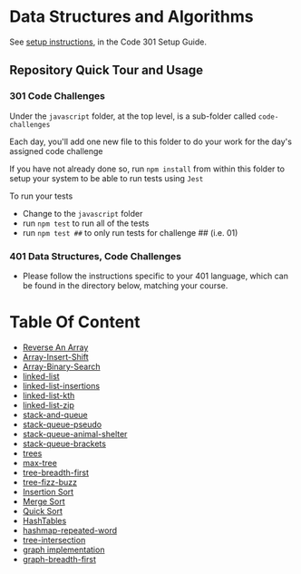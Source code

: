 # Data Structures and Algorithms

See [setup instructions](https://codefellows.github.io/setup-guide/code-301/3-code-challenges), in the Code 301 Setup Guide.

## Repository Quick Tour and Usage

### 301 Code Challenges

Under the `javascript` folder, at the top level, is a sub-folder called `code-challenges`

Each day, you'll add one new file to this folder to do your work for the day's assigned code challenge

If you have not already done so, run `npm install` from within this folder to setup your system to be able to run tests using `Jest`

To run your tests

- Change to the `javascript` folder
- run `npm test` to run all of the tests
- run `npm test ##` to only run tests for challenge ## (i.e. 01)

### 401 Data Structures, Code Challenges

- Please follow the instructions specific to your 401 language, which can be found in the directory below, matching your course.

# Table Of Content

- [Reverse An Array](./javascript/code-challenges/Adv-JS-Challenge1/README.md)
- [Array-Insert-Shift](./javascript/code-challenges/array-insert-shift/README.md)
- [Array-Binary-Search](./javascript/code-challenges/array-binary-search/README.md)
- [linked-list](./javascript/data-structures/linked-lists/linked-list/README.md)
- [linked-list-insertions](./javascript/data-structures/linked-lists/linked-list/README.md)
- [linked-list-kth](./javascript/data-structures/linked-lists/linked-list/README.md)
- [linked-list-zip](./javascript/data-structures/linked-lists/linked-list-zip/README.md)
- [stack-and-queue](./javascript/data-structures/stack-and-queue/README.md)
- [stack-queue-pseudo](./javascript/data-structures/stack-and-queue/README.md)
- [stack-queue-animal-shelter](./javascript/data-structures/stack-and-queue/README.md)
- [stack-queue-brackets](./javascript/data-structures/stack-and-queue/README.md)
- [trees](./javascript/data-structures/trees/README.md)
- [max-tree](./javascript/data-structures/trees/README.md)
- [tree-breadth-first](./javascript/data-structures/trees/README.md)
- [tree-fizz-buzz](./javascript/data-structures/trees/README.md)
- [Insertion Sort](./javascript/code-challenges/Insertion-Sort/blog.md)
- [Merge Sort](./javascript/code-challenges/Merge-Sort/BLOG.md)
- [Quick Sort](./javascript/code-challenges/Quick-Sort/README.md)
- [HashTables](./javascript/data-structures/hashtables/Implementation%3A%20Hash-Tables/README.md)
- [hashmap-repeated-word](./javascript/data-structures/hashtables/hashmap-repeated-word/README.md)
- [tree-intersection](./javascript/data-structures/tree-intersection/README.md)
- [graph implementation](./javascript/data-structures/graph/Graph%20Implementation/README.md)
- [graph-breadth-first](./javascript/data-structures/graph/graph-breadth-first/README.md)